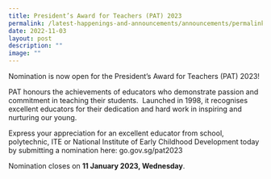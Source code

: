 ```yaml
---
title: President’s Award for Teachers (PAT) 2023
permalink: /latest-happenings-and-announcements/announcements/permalink/
date: 2022-11-03
layout: post
description: ""
image: ""
---
```

Nomination is now open for the President’s Award for Teachers (PAT) 2023!  
  
PAT honours the achievements of educators who demonstrate passion and commitment in teaching their students.  Launched in 1998, it recognises excellent educators for their dedication and hard work in inspiring and nurturing our young.  
  
Express your appreciation for an excellent educator from school, polytechnic, ITE or National Institute of Early Childhood Development today by submitting a nomination here: go.gov.sg/pat2023  
  

Nomination closes on **11 January 2023, Wednesday**.